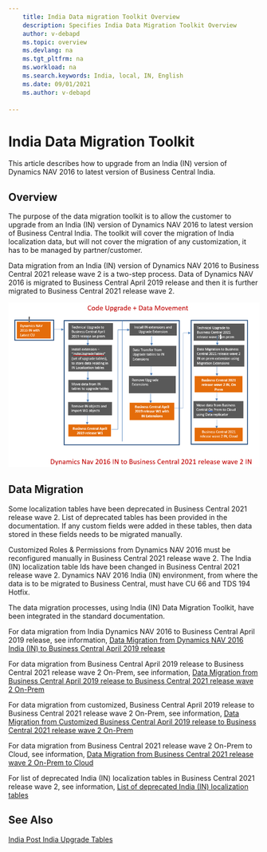 ```yaml
---
    title: India Data migration Toolkit Overview
    description: Specifies India Data Migration Toolkit Overview
    author: v-debapd
    ms.topic: overview
    ms.devlang: na
    ms.tgt_pltfrm: na
    ms.workload: na
    ms.search.keywords: India, local, IN, English
    ms.date: 09/01/2021
    ms.author: v-debapd

---
```

# India Data Migration Toolkit 

This article describes how to upgrade from an India (IN) version of Dynamics NAV 2016 to latest version of Business Central India.

## Overview

The purpose of the data migration toolkit is to allow the customer to upgrade from an India (IN) version of Dynamics NAV 2016 to latest version of Business Central India. The toolkit will cover the migration of India localization data, but will not cover the migration of any customization, it has to be managed by partner/customer.

Data migration from an India (IN) version of Dynamics NAV 2016 to Business Central 2021 release wave 2 is a two-step process. Data of Dynamics NAV 2016 is migrated to Business Central April 2019 release and then it is further migrated to Business Central 2021 release wave 2.

![Shows the code upgrade and data movement.](../developer/media/nav-2016-to-BC-19.png "Shows the code upgrade and data movement") 
## Data Migration

Some localization tables have been deprecated in Business Central 2021 release wave 2. List of deprecated tables has been provided in the documentation. If any custom fields were added in these tables, then data stored in these fields needs to be migrated manually.

Customized Roles & Permissions from Dynamics NAV 2016 must be reconfigured manually in Business Central 2021 release wave 2. The India (IN) localization table Ids have been changed in Business Central 2021 release wave 2. Dynamics NAV 2016 India (IN) environment, from where the data is to be migrated to Business Central, must have CU 66 and TDS 194 Hotfix.

The data migration processes, using India (IN) Data Migration Toolkit, have been integrated in the standard documentation.

For data migration from India Dynamics NAV 2016 to Business Central April 2019 release, see information, [Data Migration from Dynamics NAV 2016 India (IN) to Business Central April 2019 release](../upgrade/Converting-a-Database.md)

For data migration from Business Central April 2019 release to Business Central 2021 release wave 2 On-Prem, see information,  [Data Migration from Business Central April 2019 release to Business Central 2021 release wave 2 On-Prem](../upgrade/upgrade-unmodified-application-v14-v19.md)

For data migration from customized, Business Central April 2019 release to Business Central 2021 release wave 2 On-Prem, see information,  [Data Migration from Customized Business Central April 2019 release to Business Central 2021 release wave 2 On-Prem](../upgrade/upgrade-to-microsoft-base-app-v19.md)

For data migration from Business Central 2021 release wave 2 On-Prem to Cloud, see information, [Data Migration from Business Central 2021 release wave 2 On-Prem to Cloud](../administration/migration-tool.md)

For list of deprecated India (IN) localization tables in Business Central 2021 release wave 2, see information, [List of deprecated India (IN) localization tables](../upgrade/india-data-migration-list-of-deprecated-tables.md)


## See Also 
[India Post India Upgrade Tables](../upgrade/post-india-upgrade-tables.md)
 

